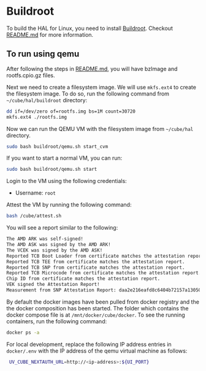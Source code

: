 # Buildroot

To build the HAL for Linux, you need to install [Buildroot](https://buildroot.org/). Checkout [README.md](./linux/README.md) for more information.

## To run using qemu

After following the steps in [README.md](./linux/README.md), you will have bzImage and rootfs.cpio.gz files.

Next we need to create a filesystem image. We will use `mkfs.ext4` to create the filesystem image. To do so, run the following command from `~/cube/hal/buildroot` directory:

```bash
dd if=/dev/zero of=rootfs.img bs=1M count=30720
mkfs.ext4 ./rootfs.img
```

Now we can run the QEMU VM with the filesystem image from `~/cube/hal` directory.

```bash
sudo bash buildroot/qemu.sh start_cvm
```

If you want to start a normal VM, you can run:

```bash
sudo bash buildroot/qemu.sh start
```

Login to the VM using the following credentials:

- Username: `root`

Attest the VM by running the following command:

```bash
bash /cube/attest.sh
```

You will see a report similar to the following:

```bash
The AMD ARK was self-signed!
The AMD ASK was signed by the AMD ARK!
The VCEK was signed by the AMD ASK!
Reported TCB Boot Loader from certificate matches the attestation report.
Reported TCB TEE from certificate matches the attestation report.
Reported TCB SNP from certificate matches the attestation report.
Reported TCB Microcode from certificate matches the attestation report.
Chip ID from certificate matches the attestation report.
VEK signed the Attestation Report!
Measurement from SNP Attestation Report: daa2e216eafd8c6404b72157a130500ab0c0944064c8e1009ebf5e910371caf57a6711654108a01a69baaa1a05759cf0
```

By default the docker images have been pulled from docker registry and the the docker composition has been started. The folder which contains the docker compose file is at `/mnt/docker/cube/docker`. To see the running containers, run the following command:

```bash
docker ps -a
```

For local development, replace the following IP address entries in `docker/.env` with the IP address of the qemu virtual machine as follows:

```bash
 UV_CUBE_NEXTAUTH_URL=http://<ip-address>:${UI_PORT}
```
